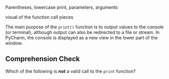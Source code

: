 Parentheses, lowercase print, parameters, arguments

visual of the function call pieces

The main purpose of the `print()` function is to output values to the console (or terminal), although output can also be redirected to a file or stream.
In PyCharm, the console is displayed as a new view in the lower part of the window.



## Comprehension Check

Which of the following is **not** a valid call to the `print` function?
